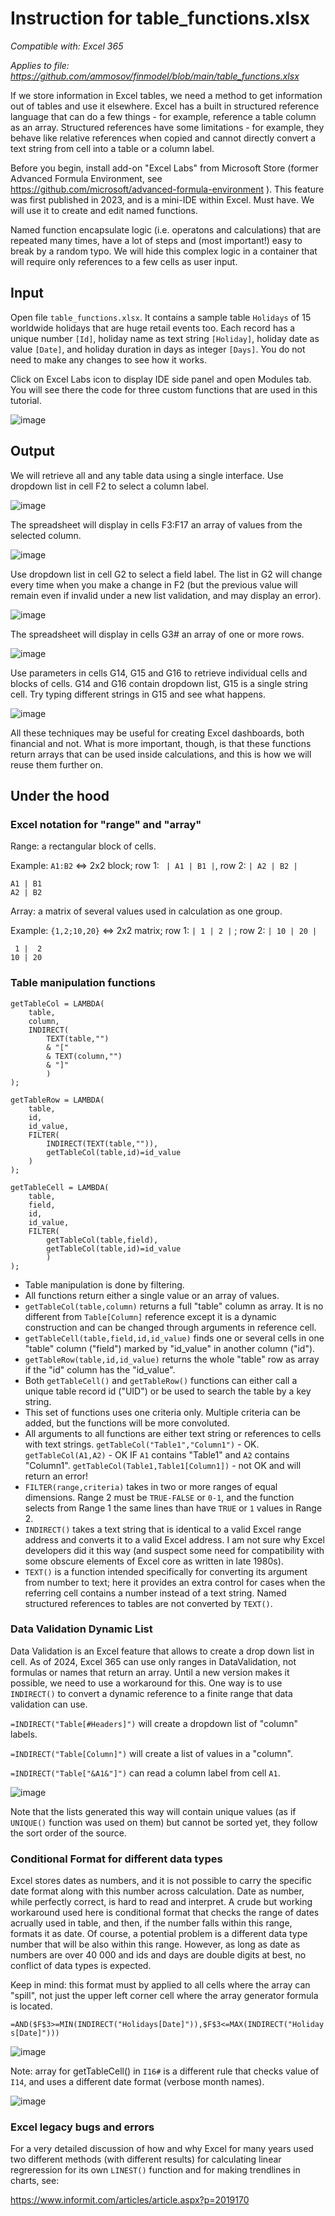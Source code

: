 
# Instruction for table_functions.xlsx

_Compatible with: Excel 365_

_Applies to file: https://github.com/ammosov/finmodel/blob/main/table_functions.xlsx_

If we store information in Excel tables, we need a method to get information out of tables and use it elsewhere. Excel has a built in structured reference language that can do a few things - 
for example, reference a table column as an array. Structured references have some limitations - for example, they behave like relative references when copied and cannot directly convert a text string from cell into a table or a column label.  

Before you begin, install add-on "Excel Labs" from Microsoft Store (former Advanced Formula Environment, see https://github.com/microsoft/advanced-formula-environment ). 
This feature was first published in 2023, and is a mini-IDE within Excel. Must have. We will use it to create and edit named functions. 

Named function encapsulate logic (i.e. operatons and calculations) that are repeated many times, have a lot of steps and (most important!) easy to break by a random typo. We will hide this complex logic in a container that will require only references to a few cells as user input. 

## Input

Open file `table_functions.xlsx`. It contains a sample table `Holidays` of 15 worldwide holidays that are huge retail events too. Each record has a unique number `[Id]`, holiday name as text string `[Holiday]`, holiday date as value `[Date]`, and holiday duration in days as integer `[Days]`. You do not need to make any changes to see how it works.

Click on Excel Labs icon to display IDE side panel and open Modules tab. You will see there the code for three custom functions that are used in this tutorial. 

![image](https://github.com/ammosov/finmodel/assets/4894284/b12ba0c9-4fae-4bf8-9646-a3b93d9fec4b)

## Output

We will retrieve all and any table data using a single interface. Use dropdown list in cell F2 to select a column label. 

![image](https://github.com/ammosov/finmodel/assets/4894284/955db5b9-a8c7-46bb-b3cd-385f832984b6)

The spreadsheet will display in cells F3:F17 an array of values from the selected column. 

![image](https://github.com/ammosov/finmodel/assets/4894284/58e3ccb3-183c-41dc-8c22-8723a5e3431c)

Use dropdown list in cell G2 to select a field label. The list in G2 will change every time when you make a change in F2 (but the previous value will remain even if invalid under a new list validation, and may display an error).   

![image](https://github.com/ammosov/finmodel/assets/4894284/04531c5e-0a65-4f08-8f3e-6d1ee390a598)

The spreadsheet will display in cells G3# an array of one or more rows. 

![image](https://github.com/ammosov/finmodel/assets/4894284/be0a6bab-d83d-4281-b08c-693d99c907b2)

Use parameters in cells G14, G15 and G16 to retrieve individual cells and blocks of cells. G14 and G16 contain dropdown list, G15 is a single string cell. Try typing different strings in G15 and see what happens. 

![image](https://github.com/ammosov/finmodel/assets/4894284/9dcb7164-dd5c-4b32-b2fd-8d5152b136f7)

All these techniques may be useful for creating Excel dashboards, both financial and not. What is more important, though, is that these functions return arrays that can be used inside calculations, and this is how we will reuse them further on. 


## Under the hood

### Excel notation for "range" and "array"
Range: a rectangular block of cells. 

Example: `A1:B2` <=> 2x2 block; row 1: ` | A1 | B1 |`, row 2: `| A2 | B2 |`

	A1 | B1
	A2 | B2 


Array: a matrix of several values used in calculation as one group. 

Example: `{1,2;10,20}` <=> 2x2 matrix; row 1: `| 1 | 2 |` ; row 2: `| 10 | 20 |`

	 1 |  2
	10 | 20 


### Table manipulation functions

	getTableCol = LAMBDA(
	    table,
	    column,
	    INDIRECT(
	        TEXT(table,"")
	        & "["
	        & TEXT(column,"")
	        & "]"
	        )
	);
 
	getTableRow = LAMBDA(
	    table,
	    id,
	    id_value,
	    FILTER(
	        INDIRECT(TEXT(table,"")),
	        getTableCol(table,id)=id_value
	    )
	);

	getTableCell = LAMBDA(
	    table,
	    field,
	    id,
	    id_value,
	    FILTER(
	        getTableCol(table,field),
	        getTableCol(table,id)=id_value
	        )
	);


- Table manipulation is done by filtering. 
- All functions return either a single value or an array of values.
- `getTableCol(table,column)` returns a full "table" column as array. It is no different from `Table[Column]` reference except it is a dynamic construction and can be changed through arguments in reference cell.  
- `getTableCell(table,field,id,id_value)` finds one or several cells in one "table" column ("field") marked by "id_value" in another column ("id"). 
- `getTableRow(table,id,id_value)` returns the whole "table" row as array if the "id" column has the "id_value". 
- Both `getTableCell()` and `getTableRow()` functions can either call a unique table record id ("UID") or be used to search the table by a key string.
- This set of functions uses one criteria only. Multiple criteria can be added, but the functions will be more convoluted.
- All arguments to all functions are either text string or references to cells with text strings. `getTableCol("Table1","Column1")` - OK. `getTableCol(A1,A2)` - OK IF `A1` contains "Table1" and `A2` contains "Column1". `getTableCol(Table1,Table1[Column1])` - not OK and will return an error!  
- `FILTER(range,criteria)` takes in two or more ranges of equal dimensions. Range 2 must be `TRUE-FALSE` or `0-1`, and the function selects from Range 1 the same lines than have `TRUE` or `1` values in Range 2.
- `INDIRECT()` takes a text string that is identical to a valid Excel range address and converts it to a valid Excel address. I am not sure why Excel developers did it this way (and suspect some need for compatibility with some obscure elements of Excel core as written in late 1980s).  
- `TEXT()` is a function intended specifically for converting its argument from number to text; here it provides an extra control for cases when the referring cell contains a number instead of a text string. Named structured references to tables are not converted by `TEXT()`.

### Data Validation Dynamic List 

Data Validation is an Excel feature that allows to create a drop down list in cell. As of 2024, Excel 365 can use only ranges in DataValidation, not formulas or names that return an array. Until a new version makes it possible, we need to use a workaround for this. One way is to use `INDIRECT()` to convert a dynamic reference to a finite range that data validation can use. 

`=INDIRECT("Table[#Headers]")` will create a dropdown list of "column" labels. 

`=INDIRECT("Table[Column]")` will create a list of values in a "column".

`=INDIRECT("Table["&A1&"]")` can read a column label from cell `A1`.

![image](https://github.com/ammosov/finmodel/assets/4894284/4d0e37c6-f125-4740-aedb-830a0914461c)

Note that the lists generated this way will contain unique values (as if `UNIQUE()` function was used on them) but cannot be sorted yet, they follow the sort order of the source. 

### Conditional Format for different data types

Excel stores dates as numbers, and it is not possible to carry the specific date format along with this number across calculation. Date as number, while perfectly correct, is hard to read and interpret. A crude but working workaround used here is conditional format that checks the range of dates acrually used in table, and then, if the number falls within this range, formats it as date. Of course, a potential problem is a different data type number that will be also within this range. However, as long as date as numbers are over 40 000 and ids and days are double digits at best, no conflict of data types is expected. 

Keep in mind: this format must by applied to all cells where the array can "spill", not just the upper left corner cell where the array generator formula is located. 

`=AND($F$3>=MIN(INDIRECT("Holidays[Date]")),$F$3<=MAX(INDIRECT("Holidays[Date]")))`

![image](https://github.com/ammosov/finmodel/assets/4894284/4934e6e8-ca0b-40c1-9dde-e463d8997d1c)

Note: array for getTableCell() in `I16#` is a different rule that checks value of `I14`, and uses a different date format (verbose month names). 

![image](https://github.com/ammosov/finmodel/assets/4894284/42f5f52c-067e-4c8a-8e66-2a20f03e58a9)

### Excel legacy bugs and errors

For a very detailed discussion of how and why Excel for many years used two different methods (with different results) 
for calculating linear regreression for its own `LINEST()` function and for making trendlines in charts, see: 

https://www.informit.com/articles/article.aspx?p=2019170
